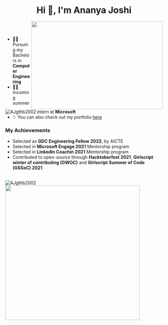 <h1 align="center">Hi 👋, I'm Ananya Joshi</h1>
<img align="right" src="https://user-images.githubusercontent.com/73184612/127293833-5539a271-6b2f-4270-aa10-f9720e34cb9d.jpg" height=280 width=420>
<img align="left" src="https://komarev.com/ghpvc/?username=AJgthb2002&label=Profile%20views&color=129e00&style=plastic" alt="AJgthb2002" /> 
</br>
</br>

- 👩‍🎓 Pursuing my Bachelors in **Computer Engineering**
- 👩‍💼 Incoming summer intern at **Microsoft**
- ✨ You can also check out my portfolio <a href="https://ajgthb2002.github.io/portfolio/"> here </a>

### My Achievements
- Selected as **GDC Engineering Fellow 2022**, by AICTE
- Selected in **Microsoft Engage 2021** Mentorship program
- Selected in **LinkedIn Coachin 2021** Mentorship program
- Contributed to open-source through **Hacktoberfest 2021**, **Girlscript winter of contributing (GWOC)** and **Girlscript Summer of Code (GSSoC) 2021**

</br>
<img align="left" src="https://github-readme-stats.vercel.app/api/top-langs?username=AJgthb2002&show_icons=true&locale=en&layout=compact&theme=react" alt="AJgthb2002" />

<img src="https://github-readme-stats.vercel.app/api?username=AJgthb2002&show_icons=true&hide=stars,issues&theme=tokyonight" width="430px"  />

<!--
**AJgthb2002/AJgthb2002** is a ✨ _special_ ✨ repository because its `README.md` (this file) appears on your GitHub profile.

Here are some ideas to get you started:

- 🔭 I’m currently working on ...
- 🌱 I’m currently learning ...
- 👯 I’m looking to collaborate on ...
- 🤔 I’m looking for help with ...
- 💬 Ask me about ...
- 📫 How to reach me: ...
- 😄 Pronouns: ...
- ⚡ Fun fact: ...
-->
